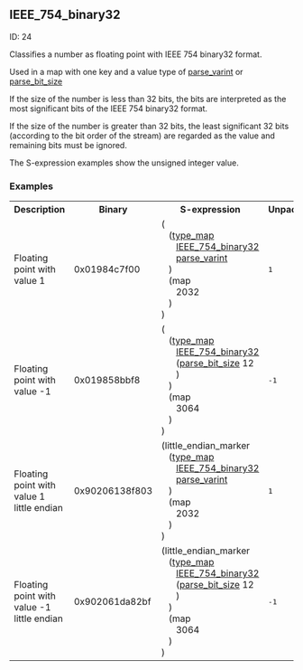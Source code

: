 ## IEEE_754_binary32

ID: 24

Classifies a number as floating point with IEEE 754 binary32 format.

Used in a map with one key and a value type of [parse_varint](./parse_varint.md) or [parse_bit_size](./parse_bit_size.md)

If the size of the number is less than 32 bits, the bits are interpreted as the most significant bits of the IEEE 754 binary32 format.

If the size of the number is greater than 32 bits, the least significant 32 bits (according to the bit order of the stream) are regarded as the value and remaining bits must be ignored.

The S-expression examples show the unsigned integer value.

### Examples

<table><tr><th>Description</th><th>Binary</th><th>S-expression</th><th>Unpacked</th></tr><tr><td>Floating point with value 1</td><td>0x01984c7f00</td><td>(<br>&nbsp;&nbsp;&nbsp;(<a href="./type_map.md">type_map</a> <br>&nbsp;&nbsp;&nbsp;&nbsp;&nbsp;&nbsp;<a href="./IEEE_754_binary32.md">IEEE_754_binary32</a> <br>&nbsp;&nbsp;&nbsp;&nbsp;&nbsp;&nbsp;<a href="./parse_varint.md">parse_varint</a><br>&nbsp;&nbsp;&nbsp;) <br>&nbsp;&nbsp;&nbsp;(map <br>&nbsp;&nbsp;&nbsp;&nbsp;&nbsp;&nbsp;2032<br>&nbsp;&nbsp;&nbsp;)<br>)</td><td><pre>1</pre></td>
<tr><td>Floating point with value -1</td><td>0x019858bbf8</td><td>(<br>&nbsp;&nbsp;&nbsp;(<a href="./type_map.md">type_map</a> <br>&nbsp;&nbsp;&nbsp;&nbsp;&nbsp;&nbsp;<a href="./IEEE_754_binary32.md">IEEE_754_binary32</a> <br>&nbsp;&nbsp;&nbsp;&nbsp;&nbsp;&nbsp;(<a href="./parse_bit_size.md">parse_bit_size</a> 12<br>&nbsp;&nbsp;&nbsp;&nbsp;&nbsp;&nbsp;)<br>&nbsp;&nbsp;&nbsp;) <br>&nbsp;&nbsp;&nbsp;(map <br>&nbsp;&nbsp;&nbsp;&nbsp;&nbsp;&nbsp;3064<br>&nbsp;&nbsp;&nbsp;)<br>)</td><td><pre>-1</pre></td>
<tr><td>Floating point with value 1 little endian</td><td>0x90206138f803</td><td>(little_endian_marker <br>&nbsp;&nbsp;&nbsp;(<a href="./type_map.md">type_map</a> <br>&nbsp;&nbsp;&nbsp;&nbsp;&nbsp;&nbsp;<a href="./IEEE_754_binary32.md">IEEE_754_binary32</a> <br>&nbsp;&nbsp;&nbsp;&nbsp;&nbsp;&nbsp;<a href="./parse_varint.md">parse_varint</a><br>&nbsp;&nbsp;&nbsp;) <br>&nbsp;&nbsp;&nbsp;(map <br>&nbsp;&nbsp;&nbsp;&nbsp;&nbsp;&nbsp;2032<br>&nbsp;&nbsp;&nbsp;)<br>)</td><td><pre>1</pre></td>
<tr><td>Floating point with value -1 little endian</td><td>0x902061da82bf</td><td>(little_endian_marker <br>&nbsp;&nbsp;&nbsp;(<a href="./type_map.md">type_map</a> <br>&nbsp;&nbsp;&nbsp;&nbsp;&nbsp;&nbsp;<a href="./IEEE_754_binary32.md">IEEE_754_binary32</a> <br>&nbsp;&nbsp;&nbsp;&nbsp;&nbsp;&nbsp;(<a href="./parse_bit_size.md">parse_bit_size</a> 12<br>&nbsp;&nbsp;&nbsp;&nbsp;&nbsp;&nbsp;)<br>&nbsp;&nbsp;&nbsp;) <br>&nbsp;&nbsp;&nbsp;(map <br>&nbsp;&nbsp;&nbsp;&nbsp;&nbsp;&nbsp;3064<br>&nbsp;&nbsp;&nbsp;)<br>)</td><td><pre>-1</pre></td></table>
